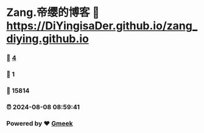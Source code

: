 # Zang.帝缨的博客 :link: https://DiYingisaDer.github.io/zang_diying.github.io 
### :page_facing_up: [4](https://DiYingisaDer.github.io/zang_diying.github.io/tag.html) 
### :speech_balloon: 1 
### :hibiscus: 15814 
### :alarm_clock: 2024-08-08 08:59:41 
### Powered by :heart: [Gmeek](https://github.com/Meekdai/Gmeek)
